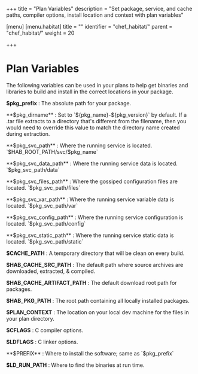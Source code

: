 +++
title = "Plan Variables"
description = "Set package, service, and cache paths, compiler options, install location and context with plan variables"

[menu]
  [menu.habitat]
    title = ""
    identifier = "chef_habitat/"
    parent = "chef_habitat/"
    weight = 20
    
+++

# <a name="plan-variables" id="plan-variables" data-magellan-target="plan-variables">Plan Variables</a>

The following variables can be used in your plans to help get binaries and libraries to build and install in the correct locations in your package.

**$pkg_prefix**
: The absolute path for your package.

**$pkg_dirname**
: Set to `${pkg_name}-${pkg_version}` by default. If a .tar file extracts to a directory that's different from the filename, then you would need to override this value to match the directory name created during extraction.

**$pkg_svc_path**
: Where the running service is located. `$HAB_ROOT_PATH/svc/$pkg_name`

**$pkg_svc_data_path**
: Where the running service data is located. `$pkg_svc_path/data`

**$pkg_svc_files_path**
: Where the gossiped configuration files are located. `$pkg_svc_path/files`

**$pkg_svc_var_path**
: Where the running service variable data is located. `$pkg_svc_path/var`

**$pkg_svc_config_path**
: Where the running service configuration is located. `$pkg_svc_path/config`

**$pkg_svc_static_path**
: Where the running service static data is located. `$pkg_svc_path/static`

**$CACHE_PATH**
: A temporary directory that will be clean on every build.

**$HAB_CACHE_SRC_PATH**
: The default path where source archives are downloaded, extracted, & compiled.

**$HAB_CACHE_ARTIFACT_PATH**
: The default download root path for packages.

**$HAB_PKG_PATH**
: The root path containing all locally installed packages.

**$PLAN_CONTEXT**
: The location on your local dev machine for the files in your plan directory.

**$CFLAGS**
: C compiler options.

**$LDFLAGS**
: C linker options.

**$PREFIX**
: Where to install the software; same as `$pkg_prefix`

**$LD_RUN_PATH**
: Where to find the binaries at run time.


